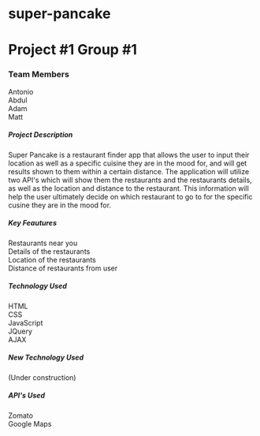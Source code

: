 # super-pancake

<h1>Project #1 Group #1</h1>

<h3>Team Members</h3>
Antonio
<br>
Abdul
<br>
Adam
<br>
Matt
<br>

<h5>Project Description</h5>
Super Pancake is a restaurant finder app that allows the user to input their location as well as a specific cuisine they are in the mood for, and will get results shown to them within a certain distance. The application will utilize two API's which will show them the restaurants and the restaurants details, as well as the location and distance to the restaurant. This information will help the user ultimately decide on which restaurant to go to for the specific cusine they are in the mood for.

<h5>Key Feautures</h5>
Restaurants near you
<br>
Details of the restaurants
<br>
Location of the restaurants
<br>
Distance of restaurants from user
<br>

<h5>Technology Used</h5>
HTML
<br>
CSS
<br>
JavaScript
<br>
JQuery
<br>
AJAX
<br>

<h5>New Technology Used</h5>
(Under construction)

<h5>API's Used</h5>
Zomato
<br>
Google Maps